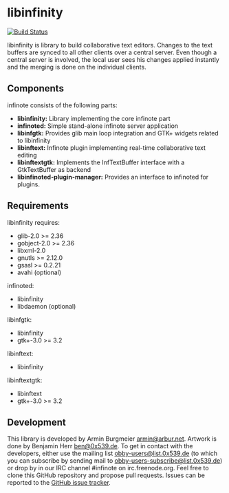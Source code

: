 # libinfinity

[![Build Status](https://travis-ci.org/gobby/libinfinity.svg?branch=master)](https://travis-ci.org/gobby/libinfinity)

libinfinity is library to build collaborative text editors. Changes to
the text buffers are synced to all other clients over a central server.
Even though a central server is involved, the local user sees his
changes applied instantly and the merging is done on the individual
clients.

## Components

infinote consists of the following parts:

- **libinfinity:**
  Library implementing the core infinote part
- **infinoted:**
  Simple stand-alone infinote server application
- **libinfgtk:**
  Provides glib main loop integration and GTK+ widgets related to libinfinity
- **libinftext:**
  Infinote plugin implementing real-time collaborative text editing
- **libinftextgtk:**
  Implements the InfTextBuffer interface with a GtkTextBuffer as backend
- **libinfinoted-plugin-manager:**
  Provides an interface to infinoted for plugins.

## Requirements

libinfinity requires:

- glib-2.0 >= 2.36
- gobject-2.0 >= 2.36
- libxml-2.0
- gnutls >= 2.12.0
- gsasl >= 0.2.21
- avahi (optional)

infinoted:

- libinfinity
- libdaemon (optional)

libinfgtk:

- libinfinity
- gtk+-3.0 >= 3.2

libinftext:

- libinfinity

libinftextgtk:

- libinftext
- gtk+-3.0 >= 3.2

## Development

This library is developed by Armin Burgmeier <armin@arbur.net>. Artwork is
done by Benjamin Herr <ben@0x539.de>. To get in contact with the developers,
either use the mailing list obby-users@list.0x539.de (to which you can
subscribe by sending mail to obby-users-subscribe@list.0x539.de) or drop by
in our IRC channel #infinote on irc.freenode.org. Feel free to clone
this GitHub repository and propose pull requests. Issues can be reported
to the [GitHub issue tracker](https://github.com/gobby/libinfinity/issues).
